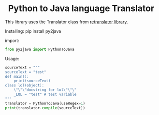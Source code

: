 <h1 align="center">Python to Java language Translator</h1>

This library uses the Translator class from [retranslator library](https://github.com/linksplatform/RegularExpressions.Transformer/tree/master/python).

Installing: pip install py2java 

import:
```python
from py2java import PythonToJava
```
Usage:
```python
sourceText = """
sourceText = "test"
def main():
    print(sourceText)
class lol(object):
    \"\"\"docstring for lol\"\"\"
    _LOL = "test" # test variable
"""
translator = PythonToJava(useRegex=1)
print(translator.compile(sourceText))
```
